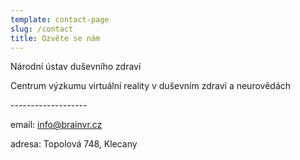 ```yaml
---
template: contact-page
slug: /contact
title: Ozvěte se nám
---
```

Národní ústav duševního zdraví

Centrum výzkumu virtuální reality v duševním zdraví a neurovědách



\-------------------



email:  info@brainvr.cz

adresa: Topolová 748, Klecany